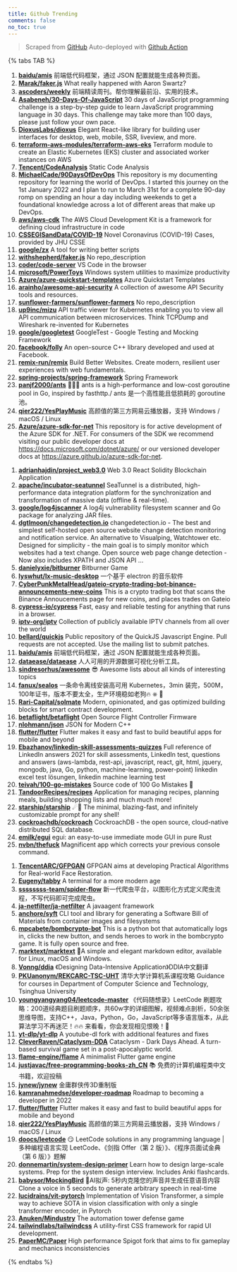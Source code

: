 ```yaml
---
title: Github Trending
comments: false
no_toc: true
---
```


> Scraped from [GitHub](https://github.com/trending)
Auto-deployed with [Github Action](https://docs.github.com/en/actions)

{% tabs TAB %}
<!-- tab Daily -->
1. [**baidu/amis**](https://github.com/baidu/amis)
前端低代码框架，通过 JSON 配置就能生成各种页面。
2. [**Marak/faker.js**](https://github.com/Marak/faker.js)
What really happened with Aaron Swartz?
3. [**ascoders/weekly**](https://github.com/ascoders/weekly)
前端精读周刊。帮你理解最前沿、实用的技术。
4. [**Asabeneh/30-Days-Of-JavaScript**](https://github.com/Asabeneh/30-Days-Of-JavaScript)
30 days of JavaScript programming challenge is a step-by-step guide to learn JavaScript programming language in 30 days. This challenge may take more than 100 days, please just follow your own pace.
5. [**DioxusLabs/dioxus**](https://github.com/DioxusLabs/dioxus)
Elegant React-like library for building user interfaces for desktop, web, mobile, SSR, liveview, and more.
6. [**terraform-aws-modules/terraform-aws-eks**](https://github.com/terraform-aws-modules/terraform-aws-eks)
Terraform module to create an Elastic Kubernetes (EKS) cluster and associated worker instances on AWS
7. [**Tencent/CodeAnalysis**](https://github.com/Tencent/CodeAnalysis)
Static Code Analysis
8. [**MichaelCade/90DaysOfDevOps**](https://github.com/MichaelCade/90DaysOfDevOps)
This repository is my documenting repository for learning the world of DevOps. I started this journey on the 1st January 2022 and I plan to run to March 31st for a complete 90-day romp on spending an hour a day including weekends to get a foundational knowledge across a lot of different areas that make up DevOps.
9. [**aws/aws-cdk**](https://github.com/aws/aws-cdk)
The AWS Cloud Development Kit is a framework for defining cloud infrastructure in code
10. [**CSSEGISandData/COVID-19**](https://github.com/CSSEGISandData/COVID-19)
Novel Coronavirus (COVID-19) Cases, provided by JHU CSSE
11. [**google/zx**](https://github.com/google/zx)
A tool for writing better scripts
12. [**withshepherd/faker.js**](https://github.com/withshepherd/faker.js)
No repo_description
13. [**coder/code-server**](https://github.com/coder/code-server)
VS Code in the browser
14. [**microsoft/PowerToys**](https://github.com/microsoft/PowerToys)
Windows system utilities to maximize productivity
15. [**Azure/azure-quickstart-templates**](https://github.com/Azure/azure-quickstart-templates)
Azure Quickstart Templates
16. [**arainho/awesome-api-security**](https://github.com/arainho/awesome-api-security)
A collection of awesome API Security tools and resources.
17. [**sunflower-farmers/sunflower-farmers**](https://github.com/sunflower-farmers/sunflower-farmers)
No repo_description
18. [**up9inc/mizu**](https://github.com/up9inc/mizu)
API traffic viewer for Kubernetes enabling you to view all API communication between microservices. Think TCPDump and Wireshark re-invented for Kubernetes
19. [**google/googletest**](https://github.com/google/googletest)
GoogleTest - Google Testing and Mocking Framework
20. [**facebook/folly**](https://github.com/facebook/folly)
An open-source C++ library developed and used at Facebook.
21. [**remix-run/remix**](https://github.com/remix-run/remix)
Build Better Websites. Create modern, resilient user experiences with web fundamentals.
22. [**spring-projects/spring-framework**](https://github.com/spring-projects/spring-framework)
Spring Framework
23. [**panjf2000/ants**](https://github.com/panjf2000/ants)
🐜🐜🐜 ants is a high-performance and low-cost goroutine pool in Go, inspired by fasthttp./ ants 是一个高性能且低损耗的 goroutine 池。
24. [**qier222/YesPlayMusic**](https://github.com/qier222/YesPlayMusic)
高颜值的第三方网易云播放器，支持 Windows / macOS / Linux
25. [**Azure/azure-sdk-for-net**](https://github.com/Azure/azure-sdk-for-net)
This repository is for active development of the Azure SDK for .NET. For consumers of the SDK we recommend visiting our public developer docs at https://docs.microsoft.com/dotnet/azure/ or our versioned developer docs at https://azure.github.io/azure-sdk-for-net.
<!-- endtab -->
<!-- tab Weekly -->
1. [**adrianhajdin/project_web3.0**](https://github.com/adrianhajdin/project_web3.0)
Web 3.0 React Solidity Blockchain Application
2. [**apache/incubator-seatunnel**](https://github.com/apache/incubator-seatunnel)
SeaTunnel is a distributed, high-performance data integration platform for the synchronization and transformation of massive data (offline & real-time).
3. [**google/log4jscanner**](https://github.com/google/log4jscanner)
A log4j vulnerability filesystem scanner and Go package for analyzing JAR files.
4. [**dgtlmoon/changedetection.io**](https://github.com/dgtlmoon/changedetection.io)
changedetection.io - The best and simplest self-hosted open source website change detection monitoring and notification service. An alternative to Visualping, Watchtower etc. Designed for simplicity - the main goal is to simply monitor which websites had a text change. Open source web page change detection - Now also includes XPATH and JSON API …
5. [**danielyxie/bitburner**](https://github.com/danielyxie/bitburner)
Bitburner Game
6. [**lyswhut/lx-music-desktop**](https://github.com/lyswhut/lx-music-desktop)
一个基于 electron 的音乐软件
7. [**CyberPunkMetalHead/gateio-crypto-trading-bot-binance-announcements-new-coins**](https://github.com/CyberPunkMetalHead/gateio-crypto-trading-bot-binance-announcements-new-coins)
This is a crypto trading bot that scans the Binance Annoucements page for new coins, and places trades on Gateio
8. [**cypress-io/cypress**](https://github.com/cypress-io/cypress)
Fast, easy and reliable testing for anything that runs in a browser.
9. [**iptv-org/iptv**](https://github.com/iptv-org/iptv)
Collection of publicly available IPTV channels from all over the world
10. [**bellard/quickjs**](https://github.com/bellard/quickjs)
Public repository of the QuickJS Javascript Engine. Pull requests are not accepted. Use the mailing list to submit patches.
11. [**baidu/amis**](https://github.com/baidu/amis)
前端低代码框架，通过 JSON 配置就能生成各种页面。
12. [**dataease/dataease**](https://github.com/dataease/dataease)
人人可用的开源数据可视化分析工具。
13. [**sindresorhus/awesome**](https://github.com/sindresorhus/awesome)
😎 Awesome lists about all kinds of interesting topics
14. [**fanux/sealos**](https://github.com/fanux/sealos)
一条命令离线安装高可用 Kubernetes，3min 装完，500M，100年证书，版本不要太全，生产环境稳如老狗🔥 ⎈ 🐳
15. [**Rari-Capital/solmate**](https://github.com/Rari-Capital/solmate)
Modern, opinionated, and gas optimized building blocks for smart contract development.
16. [**betaflight/betaflight**](https://github.com/betaflight/betaflight)
Open Source Flight Controller Firmware
17. [**nlohmann/json**](https://github.com/nlohmann/json)
JSON for Modern C++
18. [**flutter/flutter**](https://github.com/flutter/flutter)
Flutter makes it easy and fast to build beautiful apps for mobile and beyond
19. [**Ebazhanov/linkedin-skill-assessments-quizzes**](https://github.com/Ebazhanov/linkedin-skill-assessments-quizzes)
Full reference of LinkedIn answers 2021 for skill assessments, LinkedIn test, questions and answers (aws-lambda, rest-api, javascript, react, git, html, jquery, mongodb, java, Go, python, machine-learning, power-point) linkedin excel test lösungen, linkedin machine learning test
20. [**teivah/100-go-mistakes**](https://github.com/teivah/100-go-mistakes)
Source code of 100 Go Mistakes 📖
21. [**TandoorRecipes/recipes**](https://github.com/TandoorRecipes/recipes)
Application for managing recipes, planning meals, building shopping lists and much much more!
22. [**starship/starship**](https://github.com/starship/starship)
☄🌌️ The minimal, blazing-fast, and infinitely customizable prompt for any shell!
23. [**cockroachdb/cockroach**](https://github.com/cockroachdb/cockroach)
CockroachDB - the open source, cloud-native distributed SQL database.
24. [**emilk/egui**](https://github.com/emilk/egui)
egui: an easy-to-use immediate mode GUI in pure Rust
25. [**nvbn/thefuck**](https://github.com/nvbn/thefuck)
Magnificent app which corrects your previous console command.
<!-- endtab -->
<!-- tab Monthly -->
1. [**TencentARC/GFPGAN**](https://github.com/TencentARC/GFPGAN)
GFPGAN aims at developing Practical Algorithms for Real-world Face Restoration.
2. [**Eugeny/tabby**](https://github.com/Eugeny/tabby)
A terminal for a more modern age
3. [**ssssssss-team/spider-flow**](https://github.com/ssssssss-team/spider-flow)
新一代爬虫平台，以图形化方式定义爬虫流程，不写代码即可完成爬虫。
4. [**ja-netfilter/ja-netfilter**](https://github.com/ja-netfilter/ja-netfilter)
A javaagent framework
5. [**anchore/syft**](https://github.com/anchore/syft)
CLI tool and library for generating a Software Bill of Materials from container images and filesystems
6. [**mpcabete/bombcrypto-bot**](https://github.com/mpcabete/bombcrypto-bot)
This is a python bot that automatically logs in, clicks the new button, and sends heroes to work in the bombcrypto game. It is fully open source and free.
7. [**marktext/marktext**](https://github.com/marktext/marktext)
📝A simple and elegant markdown editor, available for Linux, macOS and Windows.
8. [**Vonng/ddia**](https://github.com/Vonng/ddia)
《Designing Data-Intensive Application》DDIA中文翻译
9. [**PKUanonym/REKCARC-TSC-UHT**](https://github.com/PKUanonym/REKCARC-TSC-UHT)
清华大学计算机系课程攻略 Guidance for courses in Department of Computer Science and Technology, Tsinghua University
10. [**youngyangyang04/leetcode-master**](https://github.com/youngyangyang04/leetcode-master)
《代码随想录》LeetCode 刷题攻略：200道经典题目刷题顺序，共60w字的详细图解，视频难点剖析，50余张思维导图，支持C++，Java，Python，Go，JavaScript等多语言版本，从此算法学习不再迷茫！🔥🔥 来看看，你会发现相见恨晚！🚀
11. [**yt-dlp/yt-dlp**](https://github.com/yt-dlp/yt-dlp)
A youtube-dl fork with additional features and fixes
12. [**CleverRaven/Cataclysm-DDA**](https://github.com/CleverRaven/Cataclysm-DDA)
Cataclysm - Dark Days Ahead. A turn-based survival game set in a post-apocalyptic world.
13. [**flame-engine/flame**](https://github.com/flame-engine/flame)
A minimalist Flutter game engine
14. [**justjavac/free-programming-books-zh_CN**](https://github.com/justjavac/free-programming-books-zh_CN)
📚 免费的计算机编程类中文书籍，欢迎投稿
15. [**jynew/jynew**](https://github.com/jynew/jynew)
金庸群侠传3D重制版
16. [**kamranahmedse/developer-roadmap**](https://github.com/kamranahmedse/developer-roadmap)
Roadmap to becoming a developer in 2022
17. [**flutter/flutter**](https://github.com/flutter/flutter)
Flutter makes it easy and fast to build beautiful apps for mobile and beyond
18. [**qier222/YesPlayMusic**](https://github.com/qier222/YesPlayMusic)
高颜值的第三方网易云播放器，支持 Windows / macOS / Linux
19. [**doocs/leetcode**](https://github.com/doocs/leetcode)
😏 LeetCode solutions in any programming language | 多种编程语言实现 LeetCode、《剑指 Offer（第 2 版）》、《程序员面试金典（第 6 版）》题解
20. [**donnemartin/system-design-primer**](https://github.com/donnemartin/system-design-primer)
Learn how to design large-scale systems. Prep for the system design interview. Includes Anki flashcards.
21. [**babysor/MockingBird**](https://github.com/babysor/MockingBird)
🚀AI拟声: 5秒内克隆您的声音并生成任意语音内容 Clone a voice in 5 seconds to generate arbitrary speech in real-time
22. [**lucidrains/vit-pytorch**](https://github.com/lucidrains/vit-pytorch)
Implementation of Vision Transformer, a simple way to achieve SOTA in vision classification with only a single transformer encoder, in Pytorch
23. [**Anuken/Mindustry**](https://github.com/Anuken/Mindustry)
The automation tower defense game
24. [**tailwindlabs/tailwindcss**](https://github.com/tailwindlabs/tailwindcss)
A utility-first CSS framework for rapid UI development.
25. [**PaperMC/Paper**](https://github.com/PaperMC/Paper)
High performance Spigot fork that aims to fix gameplay and mechanics inconsistencies
<!-- endtab -->
{% endtabs %}

